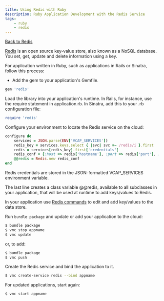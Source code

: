 ```yaml
---
title: Using Redis with Ruby
description: Ruby Application Development with the Redis Service
tags:
    - ruby
    - redis
---
```


[Back to Redis](/services/redis/redis.html)

[Redis](http://redis.io/) is an open source key-value store, also known as a NoSQL database. You set, get, update and delete information using a key.

For application written in Ruby, such as applications in Rails or Sinatra, follow this process:

*  Add the gem to your application's Gemfile.

``` ruby
gem 'redis'
```

Load the library into your application's runtime. In Rails, for instance, use the require statement in application.rb.
In Sinatra, add this to your .rb configuration file:

``` ruby
require 'redis'
```

Configure your environment to locate the Redis service on the cloud:

``` ruby
configure do
    services = JSON.parse(ENV['VCAP_SERVICES'])
    redis_key = services.keys.select { |svc| svc =~ /redis/i }.first
    redis = services[redis_key].first['credentials']
    redis_conf = {:host => redis['hostname'], :port => redis['port'], :password => redis['password']}
    @@redis = Redis.new redis_conf
end
```

Redis credentials are stored in the JSON-formatted VCAP_SERVICES environment variable.

The last line creates a class variable @@redis, available
to all subclasses in your application, that will be used at
runtime to add keys/values to Redis.

In your application use [Redis commands](http://redis.io/commands) to edit and add key/values to the data store.

Run `bundle package` and update or add your application to the cloud:

```bash
$ bundle package
$ vmc stop appname
$ vmc update
```

or, to add:

```bash
$ bundle package
$ vmc push
```

Create the Redis service and bind the application to it.

```bash
$ vmc create-service redis --bind appname
```

For updated applications, start again:

```bash
$ vmc start appname
```
